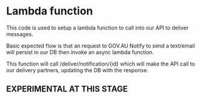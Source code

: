 # Lambda function

This code is used to setup a lambda function to call into our API to deliver messages.

Basic expected flow is that an request to GOV.AU Notify to send a text/email will persist in our DB then invoke an async lambda function.

This function will call /deliver/notification/{id} which will make the API call to our delivery partners, updating the DB with the response.

## EXPERIMENTAL AT THIS STAGE
